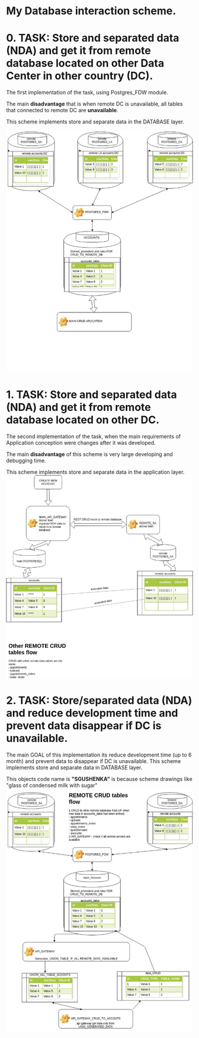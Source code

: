 # My Database interaction sсheme.

# 0. TASK: Store and separated data (NDA) and get it from remote database located on other Data Center in other country (DC).
The first implementation of the task, using Postgres_FDW module. 

The main **disadvantage** that is when remote DC is unavailable, all tables that connected to remote DC are **unavailable**.

This scheme implements store and separate data in the DATABASE layer.

![Aplication Layer Scheme](https://github.com/wwwork/dataBase/blob/master/FDW%20-%20remoteDbWithTempTable-main%20Schema.jpg?raw=true)

# 1. TASK: Store and separated data (NDA) and get it from remote database located on other DC.
The second implementation of the task, when the main requirements of Application conception were changes after it was developed.

The main **disadvantage** of this scheme is very large developing and debugging time.

This scheme implements store and separate data in the application layer.
![Aplication Layer Scheme](https://github.com/wwwork/dataBase/blob/master/remoteDb%20Api_gateway-main%20Schema.jpg?raw=true)


# 2. TASK: Store/separated data (NDA) and reduce development time and prevent data disappear if DC is unavailable.
The main GOAL of this implementation its reduce development time (up to 6 month) and prevent data to disappear if DC is unavailable.
This scheme implements store and separate data in DATABASE layer.

This objects code name is **"SGUSHENKA"** is because scheme drawings like "glass of condensed milk with sugar"
![Aplication Layer Scheme](https://github.com/wwwork/dataBase/blob/master/remoteDbWithTempTable-main%20Schema.jpg?raw=true)

